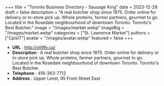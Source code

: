 +++
title = "Toronto Business Directory - Sausage King"
date = 2023-12-28
draft = false
description = "A real butcher shop since 1975. Order online for delivery or in-store pick up. Whole proteins, farmer partners, gourmet to go. Located in the Rosedale neighbourhood of downtown Toronto. Toronto's Best Butcher."
image = "/images/market.webp"
imageBig = "/images/market.webp"
categories = ["St. Lawrence Market"]
authors = ["CplsIT"]
avatar = "/images/avatar.webp"
featured = false
+++


* **URL** :  http://olliffe.ca/
* **Description** : A real butcher shop since 1975. Order online for delivery or in-store pick up. Whole proteins, farmer partners, gourmet to go. Located in the Rosedale neighbourhood of downtown Toronto. Toronto's Best Butcher.
* **Telephone** : 416-363-7712
* **Address** : Upper Level, 95 Front Street East